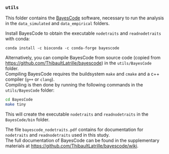 ### **`utils`**
This folder contains the [BayesCode](https://github.com/ThibaultLatrille/bayescode) software, necessary to run the analysis in the `data_simulated` and `data_empirical` folders.

Install BayesCode to obtain the executable `nodetraits` and `readnodetraits` with conda:
```
conda install -c bioconda -c conda-forge bayescode
```

Alternatively, you can compile BayesCode from source code (copied from https://github.com/ThibaultLatrille/bayescode) in the `utils/BayesCode` folder.\
Compiling BayesCode requires the buildsystem `make` and `cmake` and a c++ compiler (`g++` or `clang`).\
Compiling is then done by running the following commands in the `utils/BayesCode` folder:
```bash
cd BayesCode
make tiny
```
This will create the executable `nodetraits` and `readnodetraits` in the `BayesCode/bin` folder.

The file `bayescode_nodetraits.pdf` contains for documentation for `nodetraits` and `readnodetraits` used in this study.\
The full documentation of BayesCode can be found in the supplementary materials at https://github.com/ThibaultLatrille/bayescode/wiki.
